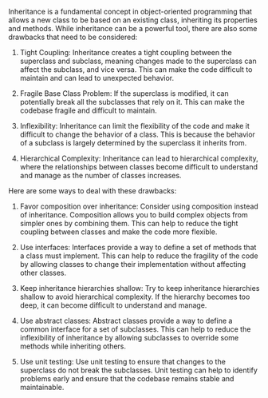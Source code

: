 Inheritance is a fundamental concept in object-oriented programming that allows a new class to be based on an existing class, inheriting its properties and methods. While inheritance can be a powerful tool, there are also some drawbacks that need to be considered:

1. Tight Coupling: Inheritance creates a tight coupling between the superclass and subclass, meaning changes made to the superclass can affect the subclass, and vice versa. This can make the code difficult to maintain and can lead to unexpected behavior.

2. Fragile Base Class Problem: If the superclass is modified, it can potentially break all the subclasses that rely on it. This can make the codebase fragile and difficult to maintain.

3. Inflexibility: Inheritance can limit the flexibility of the code and make it difficult to change the behavior of a class. This is because the behavior of a subclass is largely determined by the superclass it inherits from.

4. Hierarchical Complexity: Inheritance can lead to hierarchical complexity, where the relationships between classes become difficult to understand and manage as the number of classes increases.

Here are some ways to deal with these drawbacks:

1. Favor composition over inheritance: Consider using composition instead of inheritance. Composition allows you to build complex objects from simpler ones by combining them. This can help to reduce the tight coupling between classes and make the code more flexible.

2. Use interfaces: Interfaces provide a way to define a set of methods that a class must implement. This can help to reduce the fragility of the code by allowing classes to change their implementation without affecting other classes.

3. Keep inheritance hierarchies shallow: Try to keep inheritance hierarchies shallow to avoid hierarchical complexity. If the hierarchy becomes too deep, it can become difficult to understand and manage.

4. Use abstract classes: Abstract classes provide a way to define a common interface for a set of subclasses. This can help to reduce the inflexibility of inheritance by allowing subclasses to override some methods while inheriting others.

5. Use unit testing: Use unit testing to ensure that changes to the superclass do not break the subclasses. Unit testing can help to identify problems early and ensure that the codebase remains stable and maintainable.
